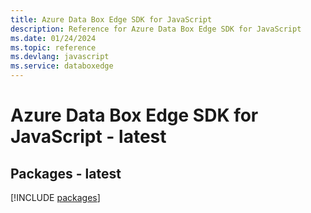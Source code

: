```yaml
---
title: Azure Data Box Edge SDK for JavaScript
description: Reference for Azure Data Box Edge SDK for JavaScript
ms.date: 01/24/2024
ms.topic: reference
ms.devlang: javascript
ms.service: databoxedge
---
```

# Azure Data Box Edge SDK for JavaScript - latest
## Packages - latest
[!INCLUDE [packages](data-box-edge-index.md)]